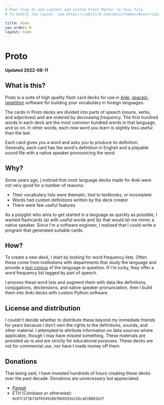 ```yaml
---
# Feel free to add content and custom Front Matter to this file.
# To modify the layout, see https://jekyllrb.com/docs/themes/#overriding-theme-defaults

title: Home
nav_order: 0
layout: home
---
```


# Proto 
#### Updated 2022-08-11

## What is this?

Proto is a suite of high quality flash card decks for use in [Anki](https://apps.ankiweb.net), [spaced-repetition](https://en.wikipedia.org/wiki/Spaced_repetition) software for building your vocabulary in foreign languages.

The cards in Proto decks are divided into parts of speech (nouns, verbs, and adjectives) and are ordered by _decreasing frequency._ The first hundred words in each deck are the most common hundred words in that language, and so on. In other words, each new word you learn is slightly less useful than the last.

Each card gives you a word and asks you to produce its definition. Generally, each card has the word's definition in English and a playable sound file with a native speaker pronouncing the word.

## Why?

Some years ago, [I](https://sqweebloid.com/) noticed that most language decks made for Anki were not very good for a number of reasons:
* Their vocabulary lists were thematic, tied to textbooks, or incomplete
* Words had custom definitions written by the deck creator
* There were few useful features

As a polyglot who aims to get started in a language as quickly as possible, I wanted flashcards (a) with useful words and (b) that would let me mimic a native speaker. Since I'm a software engineer, I realized that I could write a program that generated suitable cards.

## How?

To create a new deck, I start by looking for word frequency lists. Often these come from institutions with departments that study the language and provide a [text corpus](https://en.wikipedia.org/wiki/Text_corpus) of the language in question. If I'm lucky, they offer a word frequency list tagged by part of speech.

I process these word lists and augment them with data like definitions, conjugations, declensions, and native speaker pronunciation, then I build them into Anki decks with custom Python software.

## License and distribution

I couldn't decide whether to distribute these beyond my immediate friends for years because I don't own the rights to the definitions, sounds, and other material. I attempted to attribute information on data sources where applicable, though I may have missed something. These materials are provided as-is and are strictly for educational purposes. These decks are not for commercial use, nor have I made money off them.

## Donations

That being said, I have invested hundreds of hours creating these decks over the past decade. Donations are unnecessary but appreciated.

* [Paypal](https://www.paypal.com/donate?business=WP2TJF2P42RHJ&no_recurring=0&item_name=Proto&currency_code=USD
)
* ETH (Coinbase or otherwise): `0x97C1F3b73df65492667D69355e226caE10B8162f`
